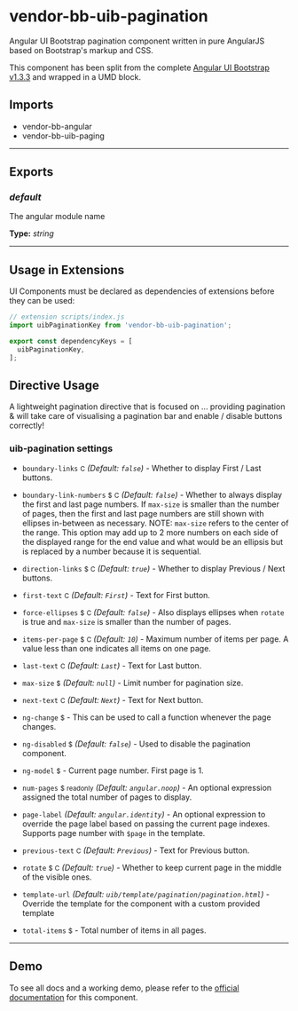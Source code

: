 # vendor-bb-uib-pagination

Angular UI Bootstrap pagination component written in pure AngularJS  based on Bootstrap's markup and CSS.

This component has been split from the complete
<a href="http://angular-ui.github.io/bootstrap/versioned-docs/1.3.3/">Angular UI
Bootstrap v1.3.3</a> and wrapped in a UMD block.

## Imports

* vendor-bb-angular
* vendor-bb-uib-paging

---

## Exports

### *default*

The angular module name

**Type:** *string*

---

## Usage in Extensions

UI Components must be declared as dependencies of extensions before they can be used:

```javascript
// extension scripts/index.js
import uibPaginationKey from 'vendor-bb-uib-pagination';

export const dependencyKeys = [
  uibPaginationKey,
];
```

## Directive Usage

<usage>
A lightweight pagination directive that is focused on ... providing pagination & will take care of visualising a pagination bar and enable / disable buttons correctly!

### uib-pagination settings

* `boundary-links`
  <small class="badge">C</small>
  _(Default: `false`)_ -
  Whether to display First / Last buttons.

* `boundary-link-numbers`
  <small class="badge">$</small>
  <small class="badge">C</small>
  _(Default: `false`)_ -
  Whether to always display the first and last page numbers. If `max-size` is smaller than the number of pages, then the  first and last page numbers are still shown with ellipses in-between as necessary. NOTE: `max-size` refers to the center of the range. This option may add up to 2 more numbers on each side of the displayed range for the end value and what would be an ellipsis but is replaced by a number because it is sequential.

* `direction-links`
  <small class="badge">$</small>
  <small class="badge">C</small>
  _(Default: `true`)_ -
  Whether to display Previous / Next buttons.

* `first-text`
  <small class="badge">C</small>
  _(Default: `First`)_ -
  Text for First button.

* `force-ellipses`
  <small class="badge">$</small>
  <small class="badge">C</small>
  _(Default: `false`)_ -
  Also displays ellipses when `rotate` is true and `max-size` is smaller than the number of pages.

* `items-per-page`
  <small class="badge">$</small>
  <small class="badge">C</small>
  <i class="glyphicon glyphicon-eye-open"></i>
  _(Default: `10`)_ -
  Maximum number of items per page. A value less than one indicates all items on one page.

* `last-text`
  <small class="badge">C</small>
  _(Default: `Last`)_ -
  Text for Last button.

* `max-size`
  <small class="badge">$</small>
  <i class="glyphicon glyphicon-eye-open"></i>
  _(Default: `null`)_ -
  Limit number for pagination size.

* `next-text`
  <small class="badge">C</small>
  _(Default: `Next`)_ -
  Text for Next button.

* `ng-change`
  <small class="badge">$</small> -
  This can be used to call a function whenever the page changes.

* `ng-disabled`
  <small class="badge">$</small>
  <i class="glyphicon glyphicon-eye-open"></i>
  _(Default: `false`)_ -
  Used to disable the pagination component.

* `ng-model`
  <small class="badge">$</small>
  <i class="glyphicon glyphicon-eye-open"></i> -
  Current page number. First page is 1.

* `num-pages`
  <small class="badge">$</small>
  <small class="badge">readonly</small>
  _(Default: `angular.noop`)_ -
  An optional expression assigned the total number of pages to display.

* `page-label`
  _(Default: `angular.identity`)_ -
  An optional expression to override the page label based on passing the current page indexes. Supports page number with `$page` in the template.

* `previous-text`
  <small class="badge">C</small>
  _(Default: `Previous`)_ -
  Text for Previous button.

* `rotate`
  <small class="badge">$</small>
  <small class="badge">C</small>
  _(Default: `true`)_ -
  Whether to keep current page in the middle of the visible ones.

* `template-url`
  _(Default: `uib/template/pagination/pagination.html`)_ -
  Override the template for the component with a custom provided template

* `total-items`
  <small class="badge">$</small>
  <i class="glyphicon glyphicon-eye-open"></i> -
  Total number of items in all pages.

---

## Demo

To see all docs and a working demo, please refer to the
<a href="http://angular-ui.github.io/bootstrap/versioned-docs/1.3.3/#/pagination" target="_blank">official
documentation</a> for this component.
